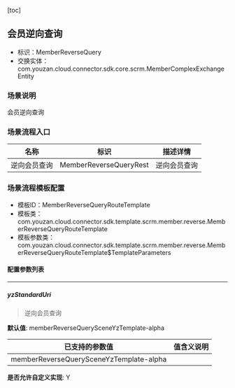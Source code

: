 [toc]

## 会员逆向查询
- 标识：MemberReverseQuery
- 交换实体：com.youzan.cloud.connector.sdk.core.scrm.MemberComplexExchangeEntity
### 场景说明
会员逆向查询
### 场景流程入口

名称 | 标识 | 描述详情
---|---|---
逆向会员查询 | MemberReverseQueryRest | 逆向会员查询

### 场景流程模板配置
- 模板ID：MemberReverseQueryRouteTemplate
- 模板类：com.youzan.cloud.connector.sdk.template.scrm.member.reverse.MemberReverseQueryRouteTemplate
- 模板参数类：com.youzan.cloud.connector.sdk.template.scrm.member.reverse.MemberReverseQueryRouteTemplate$TemplateParameters

#### 配置参数列表

---
##### yzStandardUri
> 逆向会员查询

**默认值**: memberReverseQuerySceneYzTemplate-alpha

已支持的参数值 | 值含义说明
---|---
memberReverseQuerySceneYzTemplate-alpha | 

**是否允许自定义实现**: Y


